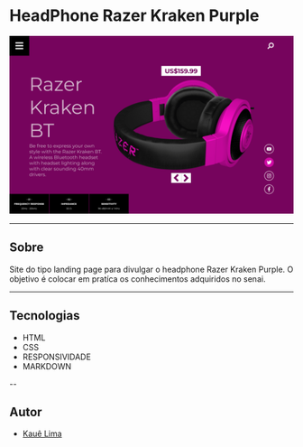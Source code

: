 # HeadPhone Razer Kraken Purple

![](./img/DESKTOP.png)

---

## Sobre
Site do tipo landing page para divulgar o headphone Razer Kraken Purple.
O objetivo é colocar em pratíca os conhecimentos adquiridos no senai.

---

## Tecnologias 
- HTML
- CSS
- RESPONSIVIDADE
- MARKDOWN

--

## Autor 
- [Kauê Lima]()